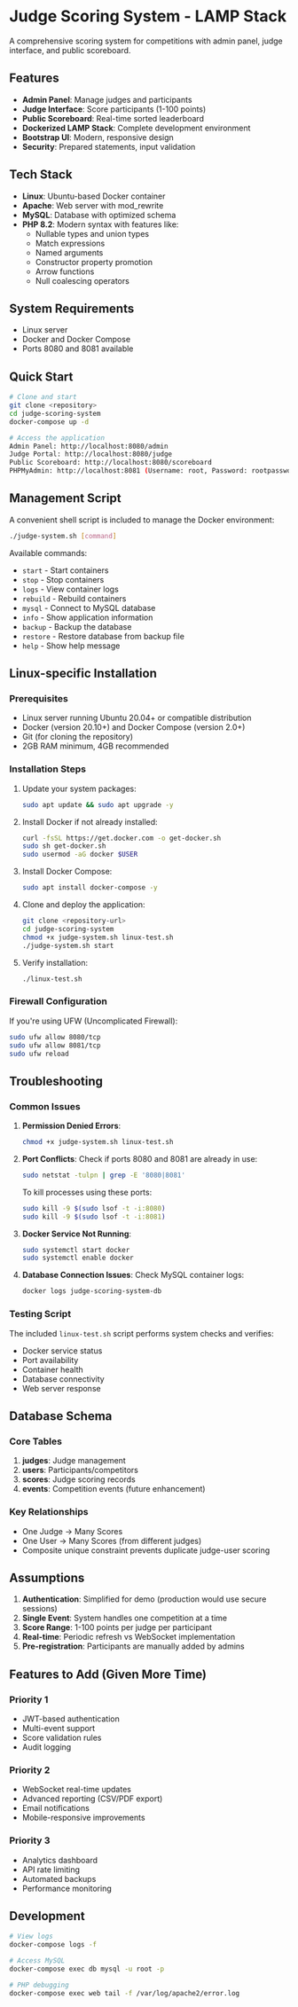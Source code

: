 # Judge Scoring System - LAMP Stack

A comprehensive scoring system for competitions with admin panel, judge interface, and public scoreboard.

## Features

- **Admin Panel**: Manage judges and participants
- **Judge Interface**: Score participants (1-100 points)
- **Public Scoreboard**: Real-time sorted leaderboard
- **Dockerized LAMP Stack**: Complete development environment
- **Bootstrap UI**: Modern, responsive design
- **Security**: Prepared statements, input validation

## Tech Stack

- **Linux**: Ubuntu-based Docker container
- **Apache**: Web server with mod_rewrite
- **MySQL**: Database with optimized schema
- **PHP 8.2**: Modern syntax with features like:
  - Nullable types and union types
  - Match expressions
  - Named arguments
  - Constructor property promotion
  - Arrow functions
  - Null coalescing operators

## System Requirements

- Linux server
- Docker and Docker Compose
- Ports 8080 and 8081 available

## Quick Start

```bash
# Clone and start
git clone <repository>
cd judge-scoring-system
docker-compose up -d

# Access the application
Admin Panel: http://localhost:8080/admin
Judge Portal: http://localhost:8080/judge
Public Scoreboard: http://localhost:8080/scoreboard
PHPMyAdmin: http://localhost:8081 (Username: root, Password: rootpassword)
```

## Management Script

A convenient shell script is included to manage the Docker environment:

```bash
./judge-system.sh [command]
```

Available commands:
- `start` - Start containers
- `stop` - Stop containers
- `logs` - View container logs
- `rebuild` - Rebuild containers
- `mysql` - Connect to MySQL database
- `info` - Show application information
- `backup` - Backup the database
- `restore` - Restore database from backup file
- `help` - Show help message

## Linux-specific Installation

### Prerequisites
- Linux server running Ubuntu 20.04+ or compatible distribution
- Docker (version 20.10+) and Docker Compose (version 2.0+)
- Git (for cloning the repository)
- 2GB RAM minimum, 4GB recommended

### Installation Steps

1. Update your system packages:
   ```bash
   sudo apt update && sudo apt upgrade -y
   ```

2. Install Docker if not already installed:
   ```bash
   curl -fsSL https://get.docker.com -o get-docker.sh
   sudo sh get-docker.sh
   sudo usermod -aG docker $USER
   ```

3. Install Docker Compose:
   ```bash
   sudo apt install docker-compose -y
   ```

4. Clone and deploy the application:
   ```bash
   git clone <repository-url>
   cd judge-scoring-system
   chmod +x judge-system.sh linux-test.sh
   ./judge-system.sh start
   ```

5. Verify installation:
   ```bash
   ./linux-test.sh
   ```

### Firewall Configuration

If you're using UFW (Uncomplicated Firewall):

```bash
sudo ufw allow 8080/tcp
sudo ufw allow 8081/tcp
sudo ufw reload
```

## Troubleshooting

### Common Issues

1. **Permission Denied Errors**:
   ```bash
   chmod +x judge-system.sh linux-test.sh
   ```

2. **Port Conflicts**:
   Check if ports 8080 and 8081 are already in use:
   ```bash
   sudo netstat -tulpn | grep -E '8080|8081'
   ```
   
   To kill processes using these ports:
   ```bash
   sudo kill -9 $(sudo lsof -t -i:8080)
   sudo kill -9 $(sudo lsof -t -i:8081)
   ```

3. **Docker Service Not Running**:
   ```bash
   sudo systemctl start docker
   sudo systemctl enable docker
   ```

4. **Database Connection Issues**:
   Check MySQL container logs:
   ```bash
   docker logs judge-scoring-system-db
   ```

### Testing Script

The included `linux-test.sh` script performs system checks and verifies:
- Docker service status
- Port availability
- Container health
- Database connectivity
- Web server response

## Database Schema

### Core Tables

1. **judges**: Judge management
2. **users**: Participants/competitors
3. **scores**: Judge scoring records
4. **events**: Competition events (future enhancement)

### Key Relationships

- One Judge → Many Scores
- One User → Many Scores (from different judges)
- Composite unique constraint prevents duplicate judge-user scoring

## Assumptions

1. **Authentication**: Simplified for demo (production would use secure sessions)
2. **Single Event**: System handles one competition at a time
3. **Score Range**: 1-100 points per judge per participant
4. **Real-time**: Periodic refresh vs WebSocket implementation
5. **Pre-registration**: Participants are manually added by admins

## Features to Add (Given More Time)

### Priority 1
- JWT-based authentication
- Multi-event support
- Score validation rules
- Audit logging

### Priority 2
- WebSocket real-time updates
- Advanced reporting (CSV/PDF export)
- Email notifications
- Mobile-responsive improvements

### Priority 3
- Analytics dashboard
- API rate limiting
- Automated backups
- Performance monitoring

## Development

```bash
# View logs
docker-compose logs -f

# Access MySQL
docker-compose exec db mysql -u root -p

# PHP debugging
docker-compose exec web tail -f /var/log/apache2/error.log
```

